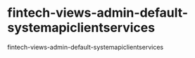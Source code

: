 # fintech-views-admin-default-systemapiclientservices
fintech-views-admin-default-systemapiclientservices
